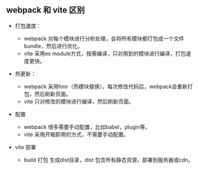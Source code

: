 ## webpack 和 vite 区别
- 打包速度：
  - webpack 对每个模块进行分析处理，会将所有模块都打包成一个文件bundle，然后进行优化。
  - vite 采用es module方式，按需编译，只对用到的模块进行编译，打包速度更快。
- 热更新：
  - webpack 采用hmr（热模块替换），每次修改代码后，webpack会重新打包，然后刷新页面。
  - vite 只对修改的模块进行编译，然后刷新页面。
- 配置
  - webpack 很多需要手动配置，比如babel，plugin等。
  - vite 采用开箱即用的方式，不需要手动配置。


- vite 部署
  - build 打包 生成dist目录，dist 包含所有静态资源，部署到服务器或cdn。
  